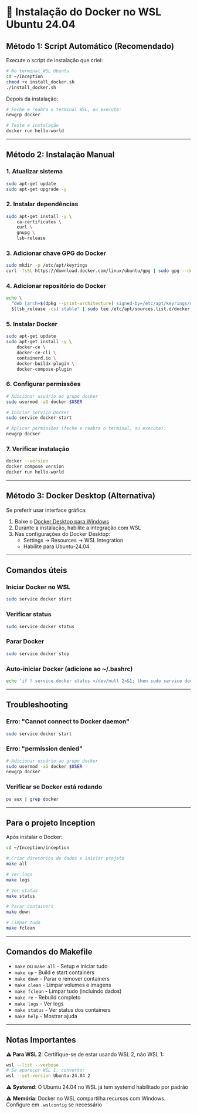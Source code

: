 # 🐳 Instalação do Docker no WSL Ubuntu 24.04

## Método 1: Script Automático (Recomendado)

Execute o script de instalação que criei:

```bash
# No terminal WSL Ubuntu
cd ~/Inception
chmod +x install_docker.sh
./install_docker.sh
```

Depois da instalação:
```bash
# Feche e reabra o terminal WSL, ou execute:
newgrp docker

# Teste a instalação
docker run hello-world
```

---

## Método 2: Instalação Manual

### 1. Atualizar sistema
```bash
sudo apt-get update
sudo apt-get upgrade -y
```

### 2. Instalar dependências
```bash
sudo apt-get install -y \
    ca-certificates \
    curl \
    gnupg \
    lsb-release
```

### 3. Adicionar chave GPG do Docker
```bash
sudo mkdir -p /etc/apt/keyrings
curl -fsSL https://download.docker.com/linux/ubuntu/gpg | sudo gpg --dearmor -o /etc/apt/keyrings/docker.gpg
```

### 4. Adicionar repositório do Docker
```bash
echo \
  "deb [arch=$(dpkg --print-architecture) signed-by=/etc/apt/keyrings/docker.gpg] https://download.docker.com/linux/ubuntu \
  $(lsb_release -cs) stable" | sudo tee /etc/apt/sources.list.d/docker.list > /dev/null
```

### 5. Instalar Docker
```bash
sudo apt-get update
sudo apt-get install -y \
    docker-ce \
    docker-ce-cli \
    containerd.io \
    docker-buildx-plugin \
    docker-compose-plugin
```

### 6. Configurar permissões
```bash
# Adicionar usuário ao grupo docker
sudo usermod -aG docker $USER

# Iniciar serviço Docker
sudo service docker start

# Aplicar permissões (feche e reabra o terminal, ou execute):
newgrp docker
```

### 7. Verificar instalação
```bash
docker --version
docker compose version
docker run hello-world
```

---

## Método 3: Docker Desktop (Alternativa)

Se preferir usar interface gráfica:

1. Baixe o [Docker Desktop para Windows](https://www.docker.com/products/docker-desktop/)
2. Durante a instalação, habilite a integração com WSL
3. Nas configurações do Docker Desktop:
   - Settings → Resources → WSL Integration
   - Habilite para Ubuntu-24.04

---

## Comandos úteis

### Iniciar Docker no WSL
```bash
sudo service docker start
```

### Verificar status
```bash
sudo service docker status
```

### Parar Docker
```bash
sudo service docker stop
```

### Auto-iniciar Docker (adicione ao ~/.bashrc)
```bash
echo 'if ! service docker status >/dev/null 2>&1; then sudo service docker start >/dev/null 2>&1; fi' >> ~/.bashrc
```

---

## Troubleshooting

### Erro: "Cannot connect to Docker daemon"
```bash
sudo service docker start
```

### Erro: "permission denied"
```bash
# Adicionar usuário ao grupo docker
sudo usermod -aG docker $USER
newgrp docker
```

### Verificar se Docker está rodando
```bash
ps aux | grep docker
```

---

## Para o projeto Inception

Após instalar o Docker:

```bash
cd ~/Inception/inception

# Criar diretórios de dados e iniciar projeto
make all

# Ver logs
make logs

# Ver status
make status

# Parar containers
make down

# Limpar tudo
make fclean
```

---

## Comandos do Makefile

- `make` ou `make all` - Setup e iniciar tudo
- `make up` - Build e start containers
- `make down` - Parar e remover containers
- `make clean` - Limpar volumes e imagens
- `make fclean` - Limpar tudo (incluindo dados)
- `make re` - Rebuild completo
- `make logs` - Ver logs
- `make status` - Ver status dos containers
- `make help` - Mostrar ajuda

---

## Notas Importantes

⚠️ **Para WSL 2**: Certifique-se de estar usando WSL 2, não WSL 1:
```bash
wsl --list --verbose
# Se aparecer WSL 1, converta:
wsl --set-version Ubuntu-24.04 2
```

⚠️ **Systemd**: O Ubuntu 24.04 no WSL já tem systemd habilitado por padrão

⚠️ **Memória**: Docker no WSL compartilha recursos com Windows. Configure em `.wslconfig` se necessário
